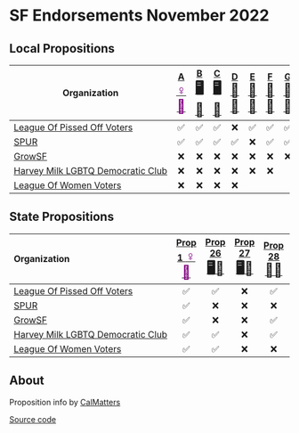 # SF Endorsements November 2022

## Local Propositions

| Organization                                                                     | [A <span style="color:purple;font-size:24px">♀️🏥</span>][p1] | [B <span style="font-size:24px">🖥️🎰</span>][p26] | [C <span style="font-size:24px">🖥️🎰</span>][p27] | [D <span style="font-size:24px">🎨🎼</span>][p28] | [E <span style="font-size:24px">🏥🫘</span>][p29] | [F <span style="font-size:24px">🚗🔌</span>][p30] | [G <span style="font-size:24px">🚬🍎</span>][p31] | [H <span style="font-size:24px">🚬🍎</span>][p31] | [I <span style="font-size:24px">🚬🍎</span>][p31] | [J <span style="font-size:24px">🚬🍎</span>][p31] | [K <span style="font-size:24px">🚬🍎</span>][p31] | [L <span style="font-size:24px">🚬🍎</span>][p31] | [M <span style="font-size:24px">🚬🍎</span>][p31] | [N <span style="font-size:24px">🚬🍎</span>][p31] | [O <span style="font-size:24px">🚬🍎</span>][p31] |
| -------------------------------------------------------------------------------- | :-: | :-: | :--: | :-: | :---: | :-------: | :----: | :----: | :----: | :----: | :----: | :----: | :----: | :----: | :----: |
| <span style="white-space: nowrap;">[League Of Pissed Off Voters](https://www.theleaguesf.org/)<span>                      | ✅  | ✅  | ✅    | ❌  | ✅     | ✅      | ✅     | ✅     | ❌ | &nbsp;     | ❌     | ✅     | ✅     | ✅     | ✅     |
| <span style="white-space: nowrap;">[SPUR](https://www.spur.org/voter-guide/2022-11)<span>                                 | ✅  | ✅  | ✅    | ✅  | ❌     | ✅      | ✅     | ✅     | ❌     | ✅     | ✅     | ❌     | ✅     | ❌ |
| <span style="white-space: nowrap;">[GrowSF](https://growsf.org/voter-guide/)<span>                                        | ❌  | ❌  | ❌    | ❌  | ❌     | ❌      | ❌     | ❌     | ❌     | ❌     | ❌     | ❌     | ❌     | ❌     | ❌     |
| <span style="white-space: nowrap;">[Harvey Milk LGBTQ Democratic Club](https://www.milkclub.org/endorsements/)<span>      | ❌  | ❌  | ❌    | ❌  | ❌     | ❌      | &nbsp; | &nbsp; | &nbsp; | &nbsp; | &nbsp; | &nbsp; | &nbsp; | &nbsp; | &nbsp; |
| <span style="white-space: nowrap;">[League Of Women Voters](https://lwvc.org/vote/elections/ballot-recommendations)<span> | ❌  | ❌  | ❌    | ❌  | &nbsp; | &nbsp;  | &nbsp; | &nbsp; | &nbsp; | &nbsp; | &nbsp; | &nbsp; | &nbsp; | &nbsp; | &nbsp; |

## State Propositions

| Organization                                                                     | [Prop 1 <span style="color:purple;font-size:24px">♀️🏥</span>][p1] | [Prop 26 <span style="font-size:24px">🖥️🎰</span>][p26] | [Prop 27 <span style="font-size:24px">🖥️🎰</span>][p27] | [Prop 28 <span style="font-size:24px">🎨🎼</span>][p28] | [Prop 29 <span style="font-size:24px">🏥🫘</span>][p29] | [Prop 30 <span style="font-size:24px">🚗🔌</span>][p30] | [Prop 31 <span style="font-size:24px">🚬🍎</span>][p31] |
| :------------------------------------------------------------------------------- | :-: | :-: | :--: | :-: | :---: | :-----: | :----: |
| <span style="white-space: nowrap;">[League Of Pissed Off Voters](https://www.theleaguesf.org/)<span>                      | ✅  | ✅  | ❌    | ✅  | ✅     | ✅      | ✅     |
| <span style="white-space: nowrap;">[SPUR](https://www.spur.org/voter-guide/2022-11)<span>                                 | ✅  | ❌  | ❌    | ❌  | ❌     | ✅      | ✅     |
| <span style="white-space: nowrap;">[GrowSF](https://growsf.org/voter-guide/)<span>                                        | ✅  | ❌  | ❌    | ✅  | ❌     | ✅      | ✅     |
| <span style="white-space: nowrap;">[Harvey Milk LGBTQ Democratic Club](https://www.milkclub.org/endorsements/)<span>      | ✅  | ✅  | ❌    | ✅  | ✅     | ✅      | &nbsp; |
| [League Of Women Voters](https://lwvc.org/vote/elections/ballot-recommendations) | ✅  | ✅  | ❌    | ❌  | &nbsp; | &nbsp; | &nbsp; |

## About

Proposition info by [CalMatters](https://calmatters.org/california-voter-guide-2022/propositions/)

[Source code](https://github.com/siggy/sfendorsements)

[p1]:  https://calmatters.org/california-voter-guide-2022/propositions/prop-1-abortion-rights/
[p26]: https://calmatters.org/california-voter-guide-2022/propositions/prop-26-sports-betting-tribal-casinos/
[p27]: https://calmatters.org/california-voter-guide-2022/propositions/prop-27-sports-betting-online/
[p28]: https://calmatters.org/california-voter-guide-2022/propositions/prop-28-arts-education/
[p29]: https://calmatters.org/california-voter-guide-2022/propositions/prop-29-kidney-dialysis/
[p30]: https://calmatters.org/california-voter-guide-2022/propositions/prop-30-income-tax-electric-cars/
[p31]: https://calmatters.org/california-voter-guide-2022/propositions/prop-31-flavored-tobacco-ban/
